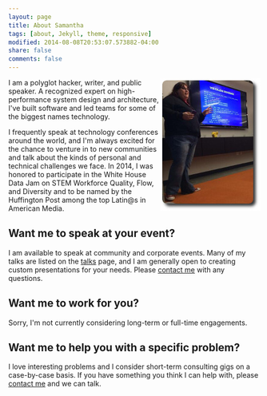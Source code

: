 ```yaml
---
layout: page
title: About Samantha
tags: [about, Jekyll, theme, responsive]
modified: 2014-08-08T20:53:07.573882-04:00
share: false
comments: false
---
```


<img src="/images/bmorephp_cropped.jpg" align="right" />I am a polyglot hacker, writer, and public speaker. A recognized expert on high-performance system design and
architecture, I've built software and led teams for some of the biggest names technology.

I frequently speak at technology conferences around the world, and I'm always excited for the chance to venture in to
new communities and talk about the kinds of personal and technical challenges we face. In 2014, I was honored to
participate in the White House Data Jam on STEM Workforce Quality, Flow, and Diversity and to be named by the
Huffington Post among the top Latin@s in American Media.

## Want me to speak at your event?
I am available to speak at community and corporate events. Many of my talks are listed on the [talks](/talks)
page, and I am generally open to creating custom presentations for your needs. Please [contact me](/contact-me) with
any questions.

## Want me to work for you?
Sorry, I'm not currently considering long-term or full-time engagements.

## Want me to help you with a specific problem?
I love interesting problems and I consider short-term consulting gigs on a case-by-case basis. If you have something
you think I can help with, please [contact me](/contact-me) and we can talk.
